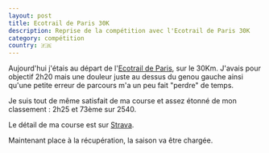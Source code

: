 ```yaml
---
layout: post
title: Ecotrail de Paris 30K
description: Reprise de la compétition avec l'Ecotrail de Paris 30K
category: compétition
country: 🇫🇷
---
```


Aujourd'hui j'étais au départ de l'[Ecotrail de Paris][1], sur le 30Km.
J'avais pour objectif 2h20 mais une douleur juste au dessus du genou
gauche ainsi qu'une petite erreur de parcours m'a un peu fait "perdre" de
temps.

Je suis tout de même satisfait de ma course et assez étonné de mon classement :
2h25 et 73ème sur 2540.

Le détail de ma course est sur [Strava][2].

Maintenant place à la récupération, la saison va être chargée.

<iframe
  height='405'
  width='100%'
  frameborder='0'
  allowtransparency='true'
  scrolling='no'
  data-src='http://www.strava.com/activities/520826081/embed/fc480187c5536dfd32521516ca20f9a27f3b1dac'
  onload='lzld(this)'>
</iframe>

[1]: http://www.traildeparis.com/
[2]: http://www.strava.com/athletes/6925704
